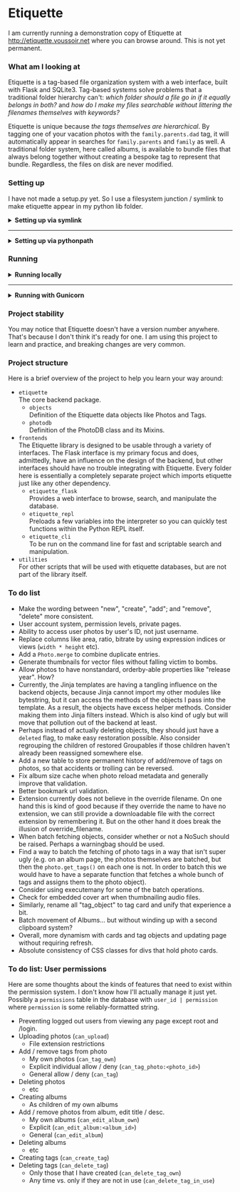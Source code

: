 Etiquette
=========

I am currently running a demonstration copy of Etiquette at http://etiquette.voussoir.net where you can browse around. This is not yet permanent.

### What am I looking at

Etiquette is a tag-based file organization system with a web interface, built with Flask and SQLite3. Tag-based systems solve problems that a traditional folder hierarchy can't: *which folder should a file go in if it equally belongs in both?* and *how do I make my files searchable without littering the filenames themselves with keywords?*

Etiquette is unique because *the tags themselves are hierarchical*. By tagging one of your vacation photos with the `family.parents.dad` tag, it will automatically appear in searches for `family.parents` and `family` as well. A traditional folder system, here called albums, is available to bundle files that always belong together without creating a bespoke tag to represent that bundle. Regardless, the files on disk are never modified.

### Setting up

I have not made a setup.py yet. So I use a filesystem junction / symlink to make etiquette appear in my python lib folder.

<details><summary><strong>Setting up via symlink</strong></summary>

- The repository you're looking at right now is `D:\Git\Etiquette`. The toplevel `etiquette` folder is the main package. We want this package to be a child of our existing lib directory.
- The easiest way to find your lib path is `python -c "import os; print(os)"`.
- Make the symlink:

    Windows: `mklink /J fakepath realpath`  
    for example `mklink /J "C:\Python36\Lib\etiquette" "D:\Git\Etiquette\etiquette"`

    Linux: `ln --symbolic realpath fakepath`  
    for example `ln --symbolic "/home/Owner/Git/Etiquette/etiquette" "/usr/local/lib/python3.6/etiquette"`

</details>

---

<details><summary><strong>Setting up via pythonpath</strong></summary>

- The repository you're looking at right now is `D:\Git\Etiquette`. The toplevel `etiquette` folder is the main package.

    The pythonpath points to directories that *contain* the packages you need to import, not to the packages themselves. Therefore we point to the repository.

    Windows: `set "PYTHONPATH=%PYTHONPATH%;D:\Git\Etiquette"`  
    Note the semicolon to delimit paths.  
    This only applies to the current cmd session. To make it permanent, use Windows's Environment Variable editor or the `setx` command. The editor is easier to use.

    Linux: `PYTHONPATH="$PYTHONPATH:/home/Owner/Git/Etiquette"`  
    Note the colon to delimit paths.  
    To make it permanent, add the export to your bashrc.

</details>

### Running

<details><summary><strong>Running locally</strong></summary>

- Run `python etiquette_flask_launch.py [port]` to launch the flask server. Port defaults to 5000 if not provided.
- Run `python -i etiquette_repl_launch.py` to launch the Python interpreter with the PhotoDB pre-loaded into a variable called `P`. Try things like `P.new_photo` or `P.digest_directory`.
- Note: Do not `cd` into the frontends folder. Stay wherever you want the photodb to be created, and start the frontend by specifying full file path of the launch file.

        Windows:
        D:\somewhere> python D:\Git\Etiquette\frontends\etiquette_flask\etiquette_flask_launch.py 5001

        Linux:
        /somewhere $ python /home/Owner/Git/Etiquette/frontends/etiquette_flask/etiquette_flask_launch.py 5001

</details>

---

<details><summary><strong>Running with Gunicorn</strong></summary>

1. Use the PYTHONPATH technique to make `etiquette` and the flask `backend` both importable. Symlinking into the lib is not as convenient here because the server relies on the static files and jinja templates relative to the code's location.

    The Pythonpath points to directories that *contain* the packages you need to import, not to the packages themselves. Therefore we point to the etiquette and etiquette_flask repositories.

        PYTHONPATH="$PYTHONPATH:/home/Owner/Git/Etiquette:/home/Owner/Git/Etiquette/frontends/etiquette_flask

2. To run non-daemonized, on a specific port, with logging to the terminal, use:

        gunicorn etiquette_flask_entrypoint:site --bind "0.0.0.0:PORT" --access-logfile "-"

</details>

### Project stability

You may notice that Etiquette doesn't have a version number anywhere. That's because I don't think it's ready for one. I am using this project to learn and practice, and breaking changes are very common.

### Project structure

Here is a brief overview of the project to help you learn your way around:

- `etiquette`  
    The core backend package.
    - `objects`  
        Definition of the Etiquette data objects like Photos and Tags.
    - `photodb`  
        Definition of the PhotoDB class and its Mixins.
- `frontends`  
    The Etiquette library is designed to be usable through a variety of interfaces. The Flask interface is my primary focus and does, admittedly, have an influence on the design of the backend, but other interfaces should have no trouble integrating with Etiquette. Every folder here is essentially a completely separate project which imports etiquette just like any other dependency.
    - `etiquette_flask`  
        Provides a web interface to browse, search, and manipulate the database.
    - `etiquette_repl`  
        Preloads a few variables into the interpreter so you can quickly test functions within the Python REPL itself.
    - `etiquette_cli`  
        To be run on the command line for fast and scriptable search and manipulation.
- `utilities`  
    For other scripts that will be used with etiquette databases, but are not part of the library itself.

### To do list
- Make the wording between "new", "create", "add"; and "remove", "delete" more consistent.
- User account system, permission levels, private pages.
- Ability to access user photos by user's ID, not just username.
- Replace columns like area, ratio, bitrate by using expression indices or views (`width * height` etc).
- Add a `Photo.merge` to combine duplicate entries.
- Generate thumbnails for vector files without falling victim to bombs.
- Allow photos to have nonstandard, orderby-able properties like "release year". How?
- Currently, the Jinja templates are having a tangling influence on the backend objects, because Jinja cannot import my other modules like bytestring, but it can access the methods of the objects I pass into the template. As a result, the objects have excess helper methods. Consider making them into Jinja filters instead. Which is also kind of ugly but will move that pollution out of the backend at least.
- Perhaps instead of actually deleting objects, they should just have a `deleted` flag, to make easy restoration possible. Also consider regrouping the children of restored Groupables if those children haven't already been reassigned somewhere else.
- Add a new table to store permanent history of add/remove of tags on photos, so that accidents or trolling can be reversed.
- Fix album size cache when photo reload metadata and generally improve that validation.
- Better bookmark url validation.
- Extension currently does not believe in the override filename. On one hand this is kind of good because if they override the name to have no extension, we can still provide a downloadable file with the correct extension by remembering it. But on the other hand it does break the illusion of override_filename.
- When batch fetching objects, consider whether or not a NoSuch should be raised. Perhaps a warningbag should be used.
- Find a way to batch the fetching of photo tags in a way that isn't super ugly (e.g. on an album page, the photos themselves are batched, but then the `photo.get_tags()` on each one is not. In order to batch this we would have to have a separate function that fetches a whole bunch of tags and assigns them to the photo object).
- Consider using executemany for some of the batch operations.
- Check for embedded cover art when thumbnailing audio files.
- Similarly, rename all "tag_object" to tag card and unify that experience a bit.
- Batch movement of Albums... but without winding up with a second clipboard system?
- Overall, more dynamism with cards and tag objects and updating page without requiring refresh.
- Absolute consistency of CSS classes for divs that hold photo cards.

### To do list: User permissions
Here are some thoughts about the kinds of features that need to exist within the permission system. I don't know how I'll actually manage it just yet. Possibly a `permissions` table in the database with `user_id | permission` where `permission` is some reliably-formatted string.

- Preventing logged out users from viewing any page except root and /login.
- Uploading photos (`can_upload`)
    - File extension restrictions
- Add / remove tags from photo
    - My own photos (`can_tag_own`)
    - Explicit individual allow / deny (`can_tag_photo:<photo_id>`)
    - General allow / deny (`can_tag`)
- Deleting photos
    - etc
- Creating albums
    - As children of my own albums
- Add / remove photos from album, edit title / desc.
    - My own albums (`can_edit_album_own`)
    - Explicit (`can_edit_album:<album_id>`)
    - General (`can_edit_album`)
- Deleting albums
    - etc
- Creating tags (`can_create_tag`)
- Deleting tags (`can_delete_tag`)
    - Only those that I have created (`can_delete_tag_own`)
    - Any time vs. only if they are not in use (`can_delete_tag_in_use`)
